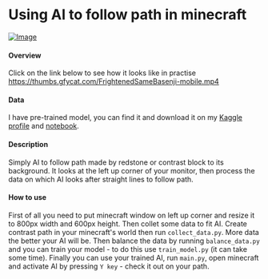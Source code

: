 # Using AI to follow path in minecraft
[![Image](https://i.imgur.com/fXYoz4n.jpg "Image")](https://i.imgur.com/fXYoz4n.jpg "Image")

#### Overview
Click on the link below to see how it looks like in practise
https://thumbs.gfycat.com/FrightenedSameBasenji-mobile.mp4

#### Data
I have pre-trained model, you can find it and download it on my  [Kaggle profile](https://www.kaggle.com/myndel "Kaggle profile") and [notebook](https://www.kaggle.com/myndel/minecraft-v2-0 "notebook").

#### Description
Simply AI to follow path made by redstone or contrast block to its background. It looks at the left up corner of your monitor, then process the data on which AI looks after straight lines to follow path.

#### How to use
First of all you need to put minecraft window on left up corner and resize it to 800px width and 600px height. Then collet some data to fit AI. Create contrast path in your minecraft's world then run `collect_data.py`. More data the better your AI will be. Then balance the data by running `balance_data.py` and you can train your model - to do this use `train_model.py` (it can take some time). Finally you can use your trained AI, run `main.py`, open minecraft and activate AI by pressing `Y key` - check it out on your path.
